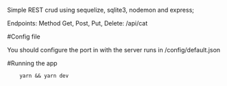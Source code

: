 Simple REST crud using sequelize, sqlite3, nodemon and express;

Endpoints:
    Method Get, Post, Put, Delete: 
    /api/cat

#Config file

You should configure the port in with the server runs in /config/default.json

#Running the app
```
    yarn && yarn dev
```
